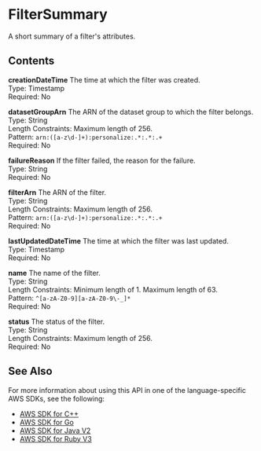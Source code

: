 # FilterSummary<a name="API_FilterSummary"></a>

A short summary of a filter's attributes\.

## Contents<a name="API_FilterSummary_Contents"></a>

 **creationDateTime**   <a name="personalize-Type-FilterSummary-creationDateTime"></a>
The time at which the filter was created\.  
Type: Timestamp  
Required: No

 **datasetGroupArn**   <a name="personalize-Type-FilterSummary-datasetGroupArn"></a>
The ARN of the dataset group to which the filter belongs\.  
Type: String  
Length Constraints: Maximum length of 256\.  
Pattern: `arn:([a-z\d-]+):personalize:.*:.*:.+`   
Required: No

 **failureReason**   <a name="personalize-Type-FilterSummary-failureReason"></a>
If the filter failed, the reason for the failure\.  
Type: String  
Required: No

 **filterArn**   <a name="personalize-Type-FilterSummary-filterArn"></a>
The ARN of the filter\.  
Type: String  
Length Constraints: Maximum length of 256\.  
Pattern: `arn:([a-z\d-]+):personalize:.*:.*:.+`   
Required: No

 **lastUpdatedDateTime**   <a name="personalize-Type-FilterSummary-lastUpdatedDateTime"></a>
The time at which the filter was last updated\.  
Type: Timestamp  
Required: No

 **name**   <a name="personalize-Type-FilterSummary-name"></a>
The name of the filter\.  
Type: String  
Length Constraints: Minimum length of 1\. Maximum length of 63\.  
Pattern: `^[a-zA-Z0-9][a-zA-Z0-9\-_]*`   
Required: No

 **status**   <a name="personalize-Type-FilterSummary-status"></a>
The status of the filter\.  
Type: String  
Length Constraints: Maximum length of 256\.  
Required: No

## See Also<a name="API_FilterSummary_SeeAlso"></a>

For more information about using this API in one of the language\-specific AWS SDKs, see the following:
+  [ AWS SDK for C\+\+](https://docs.aws.amazon.com/goto/SdkForCpp/personalize-2018-05-22/FilterSummary) 
+  [ AWS SDK for Go](https://docs.aws.amazon.com/goto/SdkForGoV1/personalize-2018-05-22/FilterSummary) 
+  [ AWS SDK for Java V2](https://docs.aws.amazon.com/goto/SdkForJavaV2/personalize-2018-05-22/FilterSummary) 
+  [ AWS SDK for Ruby V3](https://docs.aws.amazon.com/goto/SdkForRubyV3/personalize-2018-05-22/FilterSummary) 